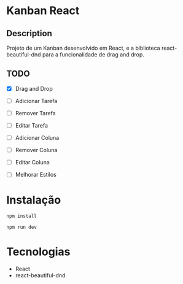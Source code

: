 # Kanban React

## Description

Projeto de um Kanban desenvolvido em React, e a biblioteca react-beautiful-dnd para a funcionalidade de drag and drop.

## TODO

- [X] Drag and Drop
- [ ] Adicionar Tarefa
- [ ] Remover Tarefa
- [ ] Editar Tarefa
- [ ] Adicionar Coluna
- [ ] Remover Coluna
- [ ] Editar Coluna
- [ ] Melhorar Estilos


# Instalação

```bash
npm install
```

```bash
npm run dev
```

# Tecnologias

- React
- react-beautiful-dnd
